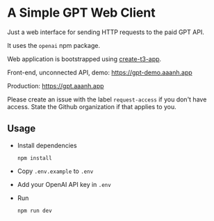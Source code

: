 # A Simple GPT Web Client

Just a web interface for sending HTTP requests to the paid GPT API.

It uses the `openai` npm package.

Web application is bootstrapped using [create-t3-app](https://github.com/t3-oss/create-t3-app).

Front-end, unconnected API, demo: <https://gpt-demo.aaanh.app>

Production: <https://gpt.aaanh.app>

Please create an issue with the label `request-access` if you don't have access. State the Github organization if that applies to you.

## Usage

- Install dependencies

  ```
  npm install
  ```

- Copy `.env.example` to `.env`

- Add your OpenAI API key in `.env`

- Run

  ```
  npm run dev
  ```
